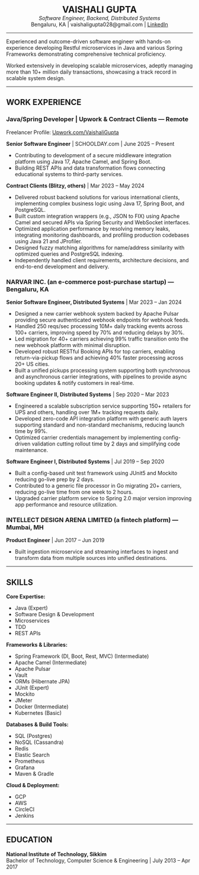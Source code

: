 <p align="center">
  <strong style="font-size:24px;">VAISHALI GUPTA</strong><br>
  <em>Software Engineer, Backend, Distributed Systems</em><br>
  Bengaluru, KA | vaishaligupta028@gmail.com | <a href="https://www.linkedin.com/in/vaishaligupta28/" target="_blank">LinkedIn</a>
</p>

---

Experienced and outcome-driven software engineer with hands-on experience developing Restful microservices in Java and various Spring Frameworks demonstrating comprehensive technical proficiency.  

Worked extensively in developing scalable microservices, adeptly managing more than 10+ million daily transactions, showcasing a track record in scalable system design.

---

## WORK EXPERIENCE

### Java/Spring Developer | Upwork & Contract Clients — Remote 
Freelancer Profile: [Upwork.com/VaishaliGupta](https://www.upwork.com/freelancers/~016fe0c9da3b96cdce)

**Senior Software Engineer** | SCHOOLDAY.com | June 2025 – Present  
- Contributing to development of a secure middleware integration platform using Java 17, Apache Camel, and Spring Boot.  
- Building REST APIs and data transformation flows connecting educational systems to third-party services.


**Contract Clients (Blitzy, others)** | Mar 2023 – May 2024  
- Delivered robust backend solutions for various international clients, implementing complex business logic using Java 17, Spring Boot, and PostgreSQL.
- Built custom integration wrappers (e.g., JSON to FIX) using Apache Camel and secured APIs via Spring Security and WebSocket interfaces.
- Optimized application performance by resolving memory leaks, integrating monitoring dashboards, and profiling production codebases using Java 21 and JProfiler.
- Designed fuzzy matching algorithms for name/address similarity with optimized queries and PostgreSQL indexing.
- Independently handled client requirements, architecture decisions, and end-to-end development and delivery.

### NARVAR INC. (an e-commerce post-purchase startup) — Bengaluru, KA  
**Senior Software Engineer, Distributed Systems** | Mar 2023 – Jan 2024  
- Designed a new carrier webhook system backed by Apache Pulsar providing secure authenticated webhook endpoints for webhook feeds.  
- Handled 250 reqs/sec processing 10M+ daily tracking events across 100+ carriers, improving speed by 70% and reducing delays by 30%.  
- Led migration for 40+ carriers achieving 99% traffic transition onto the new webhook platform with minimal disruption.  
- Developed robust RESTful Booking APIs for top carriers, enabling return-via-pickup flows and achieving 40% faster processing across 20+ US cities.
- Built a unified pickups processing system supporting both synchronous and asynchronous carrier integrations, with pipelines to provide async booking updates & notify customers in real-time.


**Software Engineer II, Distributed Systems** | Sep 2020 – Mar 2023  
- Engineered a scalable subscription service supporting 150+ retailers for UPS and others, handling over 1M+ tracking requests daily.  
- Developed zero-code API integration platform with generic auth layers supporting standard and non-standard mechanisms, reducing launch time by 99%.  
- Optimized carrier credentials management by implementing config-driven validation cutting rollout time by 2 days and simplifying code maintenance.

**Software Engineer I, Distributed Systems** | Jul 2019 – Sep 2020  
- Built a config-based unit test framework using JUnit5 and Mockito reducing go-live prep by 2 days.  
- Contributed to a generic file processor in Go migrating 20+ carriers, reducing go-live time from one week to 2 hours.  
- Upgraded carrier platform service to Spring 2.0 major version improving app performance and resource utilization.

### INTELLECT DESIGN ARENA LIMITED (a fintech platform) — Mumbai, MH  
**Product Engineer** | Jun 2017 – Jun 2019  
- Built ingestion microservice and streaming interfaces to ingest and transform data from multiple sources into unified destinations.

---

## SKILLS

**Core Expertise:**  
- Java (Expert)  
- Software Design & Development  
- Microservices  
- TDD  
- REST APIs  

**Frameworks & Libraries:**  
- Spring Framework (DI, Boot, Rest, MVC) (Intermediate)  
- Apache Camel (Intermediate)  
- Apache Pulsar  
- Vault  
- ORMs (Hibernate JPA)  
- JUnit (Expert)  
- Mockito  
- JMeter  
- Docker (Intermediate)  
- Kubernetes (Basic)  

**Databases & Build Tools:**  
- SQL (Postgres)  
- NoSQL (Cassandra)  
- Redis  
- Elastic Search  
- Prometheus  
- Grafana  
- Maven & Gradle  

**Cloud & Deployment:**  
- GCP  
- AWS  
- CircleCI  
- Jenkins  

---

## EDUCATION

**National Institute of Technology, Sikkim**  
Bachelor of Technology, Computer Science & Engineering | July 2013 – Apr 2017
